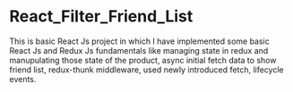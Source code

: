 # React_Filter_Friend_List
This is basic React Js project in which I have implemented some basic React Js and Redux Js  fundamentals like managing state in redux and manupulating those state of the product, async initial fetch data to show friend list, redux-thunk middleware, used newly introduced fetch, lifecycle events.
